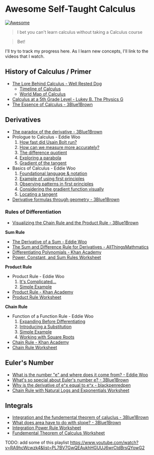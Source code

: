 # Awesome Self-Taught Calculus
[![Awesome](https://awesome.re/badge.svg)](https://awesome.re)

> I bet you can't learn calculus without taking a Calculus course

> Bet!

I'll try to track my progress here.
As I learn new concepts, I'll link to the videos that I watch.

## History of Calculus / Primer
- [The Lore Behind Calculus - Well Rested Dog](https://www.youtube.com/watch?v=5M2RWtD4EzI)
	- [Timeline of Calculus](https://www.desmos.com/calculator/txixcghvyc)
	- [World Map of Calculus](https://www.desmos.com/calculator/cdvheuweg4)
- [Calculus at a 5th Grade Level - Lukey B. The Physics G](https://www.youtube.com/watch?v=TzDhdvVg9_c)
- [The Essence of Calculus - 3Blue1Brown](https://www.youtube.com/watch?v=WUvTyaaNkzM)
## Derivatives
- [The paradox of the derivative - 3Blue1Brown](https://www.youtube.com/watch?v=9vKqVkMQHKk)
- Prologue to Calculus - Eddie Woo
	1. [How fast did Usain Bolt run?](https://www.youtube.com/watch?v=NRSmIE5MMBQ)
	2. [How can we measure more accurately?](https://www.youtube.com/watch?v=JB8DJOfMEMs)
	3. [The difference quotient](https://www.youtube.com/watch?v=8oSSNUGcM24)
	4. [Exploring a parabola](https://www.youtube.com/watch?v=wzelvGiFOSA)
	5. [Gradient of the tangent](https://www.youtube.com/watch?v=7fJeIzy6FRU)
- Basics of Calculus - Eddie Woo
	1. [Foundational language & notation](https://www.youtube.com/watch?v=a-FdYsY_h1w)
	2. [Example of using first principles](https://www.youtube.com/watch?v=6rJ9hDUEeoQ)
	3. [Observing patterns in first principles](https://www.youtube.com/watch?v=D9PYpY4Crig)
	4. [Considering the gradient function visually](https://www.youtube.com/watch?v=Ye8lTUo4k0g)
	5. [Locating a tangent](https://www.youtube.com/watch?v=BDNQ-_vwxHo)
- [Derivative formulas through geometry - 3Blue1Brown](https://www.youtube.com/watch?v=S0_qX4VJhMQ)

### Rules of Differentiation
- [Visualizing the Chain Rule and the Product Rule - 3Blue1Brown](https://www.youtube.com/watch?v=YG15m2VwSjA)

**Sum Rule**
- [The Derivative of a Sum - Eddie Woo](https://www.youtube.com/watch?v=hZAS9ilEbEE)
- [The Sum and Difference Rule for Derivatives - AllThingsMathmatics](https://www.youtube.com/watch?v=gKCuXnOcKEQ)
- [Differentiating Polynomials - Khan Academy](https://youtube.com/watch?v=-CTaxKTzbEI)
- [Power, Constant, and Sum Rules Worksheet](https://cdn.kutasoftware.com/Worksheets/Calc/03%20-%20Power%20Constant%20and%20Sum%20Rules.pdf)

**Product Rule**
- Product Rule - Eddie Woo
	1. [It's Complicated...](https://www.youtube.com/watch?v=6R3zwV61Uqk)
	2. [Simple Example](https://www.youtube.com/watch?v=tTOKYQd-qL4)
- [Product Rule - Khan Academy](https://www.youtube.com/watch?v=79ngr0Bur38)
- [Product Rule Worksheet](https://cdn.kutasoftware.com/Worksheets/Calc/03%20-%20Product%20Rule.pdf)

**Chain Rule**
- Function of a Function Rule - Eddie Woo
	1. [Expanding Before Differentiating](https://www.youtube.com/watch?v=ro5LlWAc3JU)
	2. [Introducing a Substitution](https://www.youtube.com/watch?v=36vd04tDITU)
	3. [Simple Example](https://www.youtube.com/watch?v=FIOp9fyVvt0)
	4. [Working with Square Roots](https://www.youtube.com/watch?v=jbdyA9rId2g)
- [Chain Rule - Khan Academy](https://www.youtube.com/watch?v=0T0QrHO56qg)
- [Chain Rule Worksheet](https://cdn.kutasoftware.com/Worksheets/Calc/03%20-%20Chain%20Rule.pdf)

## Euler's Number
- [What is the number "e" and where does it come from? - Eddie Woo](https://www.youtube.com/watch?v=pg827uDPFqA)
- [What's so special about Euler's number e? - 3Blue1Brown](https://www.youtube.com/watch?v=m2MIpDrF7Es)
- [Why is the derivative of e^x equal to e^x - blackpenredpen](https://www.youtube.com/watch?v=oBlHiX6vrQY)
- [Chain Rule with Natural Logs and Exponentials Worksheet](https://cdn.kutasoftware.com/Worksheets/Calc/03%20-%20Chain%20Rule%20with%20Natural%20Logs%20Exps.pdf)

## Integrals
- [Integration and the fundemental theorem of caluclus - 3Blue1Brown](https://www.youtube.com/watch?v=rfG8ce4nNh0)
- [What does area have to do with slope? - 3Blue1Brown](https://www.youtube.com/watch?v=FnJqaIESC2s)
- [Integration Power Rule Worksheet](https://cdn.kutasoftware.com/Worksheets/Calc/05%20-%20Integration%20Power%20Rule.pdf)
- [Fundemental Theorem of Calculus Worksheet](https://cdn.kutasoftware.com/Worksheets/Calc/06%20-%20First%20Fundamental%20Theorem.pdf)

TODO: add some of this playlist
https://www.youtube.com/watch?v=RA9hcWcwzk4&list=PL7BV7GwQEAukhHGUUJ6wrCtdBrsQYowG2

